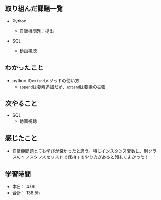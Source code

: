 ## 取り組んだ課題一覧

- Python

  - 自販機問題：提出

- SQL
  - 動画視聴

## わかったこと

- python の`extend`メソッドの使い方
  - `append`は要素追加だが、`extend`は要素の拡張

## 次やること

- SQL
  - 動画視聴

## 感じたこと

- 自販機問題とても学びが深かったと思う。特にインスタンス変数に、別クラスのインスタンスをリストで保持するやり方があると知れてよかった！

## 学習時間

- 本日： 4.0h
- 合計： 138.5h

